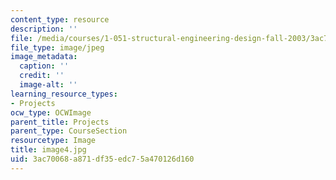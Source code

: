 ```yaml
---
content_type: resource
description: ''
file: /media/courses/1-051-structural-engineering-design-fall-2003/3ac70068a871df35edc75a470126d160_image4.jpg
file_type: image/jpeg
image_metadata:
  caption: ''
  credit: ''
  image-alt: ''
learning_resource_types:
- Projects
ocw_type: OCWImage
parent_title: Projects
parent_type: CourseSection
resourcetype: Image
title: image4.jpg
uid: 3ac70068-a871-df35-edc7-5a470126d160
---
```

